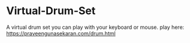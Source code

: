 # Virtual-Drum-Set
A virtual drum set you can play with your keyboard or mouse.
play here: https://praveengunasekaran.com/drum.html
